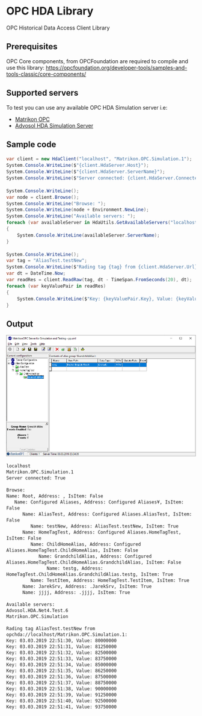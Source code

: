 # OPC HDA Library
OPC Historical Data Access Client Library

## Prerequisites
OPC Core components, from OPCFoundation are required to compile and use this library:
https://opcfoundation.org/developer-tools/samples-and-tools-classic/core-components/

## Supported servers
To test you can use any available OPC HDA Simulation server i.e:
* [Matrikon OPC](https://www.matrikonopc.com/products/opc-drivers/opc-simulation-server.aspx)
* [Advosol HDA Simulation Server](https://advosol.com/topic/downloadFreeTools)

## Sample code
```csharp
var client = new HdaClient("localhost", "Matrikon.OPC.Simulation.1");
System.Console.WriteLine($"{client.HdaServer.Host}");
System.Console.WriteLine($"{client.HdaServer.ServerName}");
System.Console.WriteLine($"Server connected: {client.HdaServer.Connected}");

System.Console.WriteLine();
var node = client.Browse();
System.Console.WriteLine("Browse: ");
System.Console.WriteLine(node + Environment.NewLine);
System.Console.WriteLine("Available servers: ");
foreach (var availableServer in HdaUtils.GetAvailableServers("localhost"))
{
    System.Console.WriteLine(availableServer.ServerName);
}

System.Console.WriteLine();
var tag = "AliasTest.testNew";
System.Console.WriteLine($"Rading tag {tag} from {client.HdaServer.Url}:");
var dt = DateTime.Now;
var readRes = client.ReadRaw(tag, dt - TimeSpan.FromSeconds(20), dt);
foreach (var keyValuePair in readRes)
{
    System.Console.WriteLine($"Key: {keyValuePair.Key}, Value: {keyValuePair.Value}");
}
```

## Output
![Matrikon OPC Simulation Server](matrikonSimulation.png)

```
localhost
Matrikon.OPC.Simulation.1
Server connected: True

Browse:
Name: Root, Address: , IsItem: False
   Name: Configured Aliases, Address: Configured Aliases¥, IsItem: False
      Name: AliasTest, Address: Configured Aliases.AliasTest, IsItem: False
         Name: testNew, Address: AliasTest.testNew, IsItem: True
      Name: HomeTagTest, Address: Configured Aliases.HomeTagTest, IsItem: False
         Name: ChildHomeAlias, Address: Configured Aliases.HomeTagTest.ChildHomeAlias, IsItem: False
            Name: GrandchildAlias, Address: Configured Aliases.HomeTagTest.ChildHomeAlias.GrandchildAlias, IsItem: False
               Name: testg, Address: HomeTagTest.ChildHomeAlias.GrandchildAlias.testg, IsItem: True
         Name: TestItem, Address: HomeTagTest.TestItem, IsItem: True
      Name: JarekSrv, Address: .JarekSrv, IsItem: True
      Name: jjjj, Address: .jjjj, IsItem: True

Available servers:
Advosol.HDA.Net4.Test.6
Matrikon.OPC.Simulation

Rading tag AliasTest.testNew from opchda://localhost/Matrikon.OPC.Simulation.1:
Key: 03.03.2019 22:51:30, Value: 80000000
Key: 03.03.2019 22:51:31, Value: 81250000
Key: 03.03.2019 22:51:32, Value: 82500000
Key: 03.03.2019 22:51:33, Value: 83750000
Key: 03.03.2019 22:51:34, Value: 85000000
Key: 03.03.2019 22:51:35, Value: 86250000
Key: 03.03.2019 22:51:36, Value: 87500000
Key: 03.03.2019 22:51:37, Value: 88750000
Key: 03.03.2019 22:51:38, Value: 90000000
Key: 03.03.2019 22:51:39, Value: 91250000
Key: 03.03.2019 22:51:40, Value: 92500000
Key: 03.03.2019 22:51:41, Value: 93750000

```
